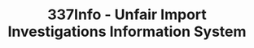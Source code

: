 ---
bigquery: https://console.cloud.google.com/bigquery?p=patents-public-data&d=usitc_investigations&page=dataset&project=sheets-management-319211
citation: US International Trade Commission 337Info Unfair Import Investigations Information
  System
contributors: US International Trade Comission
cost: None
description: US International Trade Commission 337Info Unfair Import Investigations
  Information System contains data on investigations done under Section 337. Section
  337 declares the infringement of certain statutory intellectual property rights
  and other forms of unfair competition in import trade to be unlawful practices.
  Most Section 337 investigations involve allegations of patent or registered trademark
  infringement.
documentation: FAQ and tutorial available on the site
last_edit: 04/09/2022, 07:36:06
location: https://pubapps2.usitc.gov/337external/
maintained_by: US International Trade Comission
schema_fields:
- endDateMarkmanHearing
- currentStatus
- finalIdOnViolationIssue
- ouiiAttorney
- finalDetViolation
- teoReliefGranted
- dateComplaintFiled
- startDateMarkmanHearing
- internalRemand
- complainant
- respondent
- ouiiParticipation
- copyrightNumbers
- id
- htsNumbers
- title
- publication_number
- teoIdIssueDate
- scheduledStartDateEvidHear
- aljAssigned
- cafcAppeals
- dateOfPublicationFrNotice
- issueDateOtherNonFinal
- docketNo
- teoProceedingInvolved
- trademarkNumbers
- patentNumber
- actualEndDateEvidHear
- investigationNo
- patentNumbers
- currentActiveALJ
- teoIdDueDate
- scheduledEndDateEvidHear
- actualStartDateEvidHear
- lastUpdated
- investigationType
- invUnfairAct
- finalDetNoViolation
- gcAttorney
- targetDate
- finalIdOnViolationDue
- markmanHearing
- investigationTermDate
- dateCreated
shortname: unfair_import_investigations
tags:
- import
- legal
- trade
timeframe: 2008-2021 (prior to 2008 downloadable as a JSON file)
title: 337Info - Unfair Import Investigations Information System
uuid: 2721f5ec-e599-4890-9265-9706719fc71e
---